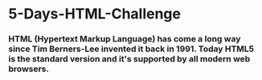 # 5-Days-HTML-Challenge

### HTML (Hypertext Markup Language) has come a long way since Tim Berners-Lee invented it back in 1991. Today HTML5 is the standard version and it's supported by all modern web browsers.

